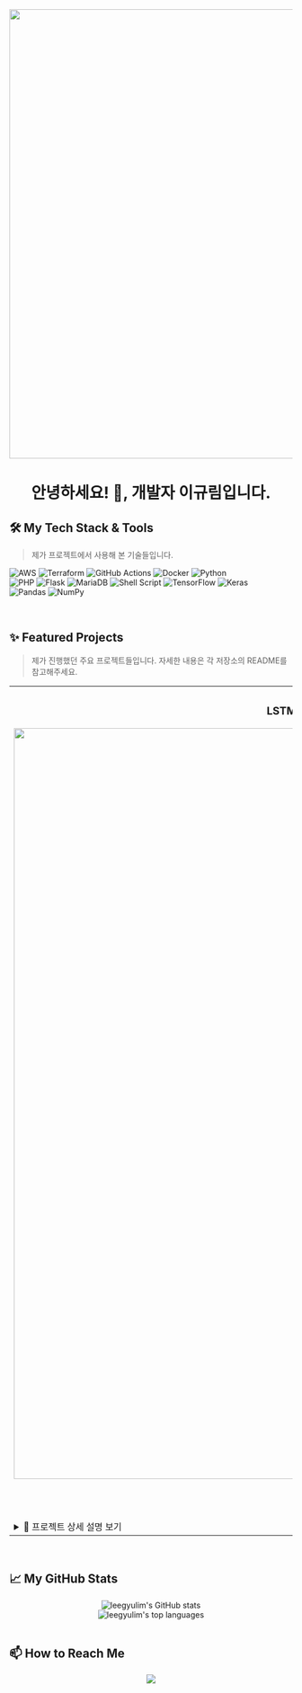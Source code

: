 <!-- 
Hi, I'm [Your Name]! 
-->

<!-- 1. HEADER -->
<div align="center">
  <img src="[![search pstatic](https://github.com/user-attachments/assets/15cfbad5-73cf-471b-b704-b1e6c65b63ab)]" width="800"/>
  <h1> 안녕하세요! 👋, 개발자 이규림입니다. </h1>
</div>

<!-- 3. SKILLS -->
## 🛠️ My Tech Stack & Tools

> 제가 프로젝트에서 사용해 본 기술들입니다.

![AWS](https://img.shields.io/badge/AWS-232F3E?style=for-the-badge&logo=amazon-aws&logoColor=white)
![Terraform](https://img.shields.io/badge/Terraform-7B42BC?style=for-the-badge&logo=terraform&logoColor=white)
![GitHub Actions](https://img.shields.io/badge/GitHub%20Actions-2088FF?style=for-the-badge&logo=github-actions&logoColor=white)
![Docker](https://img.shields.io/badge/Docker-2496ED?style=for-the-badge&logo=docker&logoColor=white)
![Python](https://img.shields.io/badge/Python-3776AB?style=for-the-badge&logo=python&logoColor=white)
<br/>
![PHP](https://img.shields.io/badge/PHP-777BB4?style=for-the-badge&logo=php&logoColor=white)
![Flask](https://img.shields.io/badge/Flask-000000?style=for-the-badge&logo=flask&logoColor=white)
![MariaDB](https://img.shields.io/badge/MariaDB-003545?style=for-the-badge&logo=mariadb&logoColor=white)
![Shell Script](https://img.shields.io/badge/Shell_Script-121011?style=for-the-badge&logo=gnu-bash&logoColor=white)
![TensorFlow](https://img.shields.io/badge/TensorFlow-FF6F00?style=for-the-badge&logo=tensorflow&logoColor=white)
![Keras](https://img.shields.io/badge/Keras-D00000?style=for-the-badge&logo=keras&logoColor=white)
<br/>
![Pandas](https://img.shields.io/badge/Pandas-150458?style=for-the-badge&logo=pandas&logoColor=white)
![NumPy](https://img.shields.io/badge/NumPy-013243?style=for-the-badge&logo=numpy&logoColor=white)

<br/>

<!-- 4. FEATURED PROJECTS -->
## ✨ Featured Projects

> 제가 진행했던 주요 프로젝트들입니다. 자세한 내용은 각 저장소의 README를 참고해주세요.

<table>
  <tr>
    <td width="50%">
      <h3 align="center">LSTM 기반 시계열 데이터를 활용한 평균 온도 예측 모델</h3>
      <div align="center">
        <a href="https://github.com/leegyulim/Temperature-Prediction-LSTM.git" target="_blank">
          <img src="[<img width="1346" height="1337" alt="php" src="https://github.com/user-attachments/assets/641bceed-ab77-434a-81b3-4ddd59230376" />]" alt="Project Banner" width="400">
        </a>
        <p>
          <a href="https://github.com/leegyulim/Temperature-Prediction-LSTM.git" target="_blank">
            <b> 🚀 GitHub Repository </b>
          </a>
        </p>
      </div>
      <details>
        <summary> 📖 프로젝트 상세 설명 보기 </summary>
        <ul>
          <li>과거 20년치 기상 데이터를 분석하여 미래의 평균 온도를 예측하는 딥러닝 모델을 개발했습니다.</li>
          <li><b>주요 구현 내용:</b></li>
          <ul>
            <li><b>데이터 전처리:</b> 20년 분량의 시계열 데이터에서 불필요한 변수를 제거하고 결측치를 처리하여 모델 학습용 데이터셋을 구축</li>
            <li><b>모델링:</b> 시간에 따른 데이터 패턴과 장기 의존성 학습에 유리한 RNN 기반의 <b>LSTM 모델</b>을 설계 및 구현</li>
            <li><b>모델 최적화:</b> <b>TensorFlow/Keras</b>를 활용하고, 활성화 함수(Hyperbolic Tangent)와 옵티마이저(Adam)를 선정하여 모델 성능 최적화</li>
            <li><b>성능 검증:</b> 구축된 모델의 예측값과 실제 온도를 비교하여 <b>평균제곱오차(MSE)</b>를 계산하고, 목표 정확도를 달성했음을 정량적으로 검증</li>
          </ul>
        </ul>
      </details>
    </td>
    <td width="50%">
      <h3 align="center">PHP/MariaDB 게시판 CI/CD 파이프라인 구축</h3>
      <div align="center">
        <a href="https://github.com/leegyulim/my-php-board-project" target="_blank">
          <img src="[<img width="1346" height="1337" alt="php" src="https://github.com/user-attachments/assets/641bceed-ab77-434a-81b3-4ddd59230376" />]" alt="Project Banner" width="400">
        </a>
        <p>
          <a href="https://github.com/leegyulim/my-php-board-project" target="_blank">
            <b> 🚀 GitHub Repository </b>
          </a>
        </p>
      </div>
      <details>
        <summary> 📖 프로젝트 상세 설명 보기 </summary>
        <ul>
          <li>PHP/MariaDB로 구성된 다중 컨테이너 웹 애플리케이션을 AWS EC2에 자동으로 배포하는 End-to-End 파이프라인을 구축했습니다.</li>
          <li><b>주요 구현 내용:</b></li>
          <ul>
            <li><b>Docker Compose:</b> Web/DB 서버 환경을 코드로 정의하고 관리</li>
            <li><b>GitHub Actions:</b> `git push` 시 자동으로 이미지를 빌드하고 EC2에 배포 (CI/CD)</li>
            <li><b>Terraform:</b> EC2, 보안 그룹 등 모든 AWS 인프라를 코드로 관리 (IaC)</li>
            <li><b>트러블슈팅:</b> 클라우드 네트워크, 권한, 경로 등 배포 과정에서 발생하는 다양한 문제를 해결</li>
          </ul>
        </ul>
      </details>
    </td>
    <td width="50%">
      <h3 align="center">단축 URL 서비스 CI/CD 파이프라인 구축</h3>
       <div align="center">
        <a href="https://github.com/leegyulim/my-short-url-app" target="_blank">
          <img src="[<img width="532" height="1036" alt="화면 캡처 2025-09-27 200438" src="https://github.com/user-attachments/assets/69319da2-7a22-4046-b635-dba44e871e00" />]" alt="Project Banner" width="400">
        </a>
        <p>
          <a href="https://github.com/leegyulim/my-short-url-app" target="_blank">
            <b> 🚀 GitHub Repository </b>
          </a>
        </p>
      </div>
      <details>
        <summary> 📖 프로젝트 상세 설명 보기 </summary>
        <ul>
          <li>Python/Flask로 개발한 간단한 웹 애플리케이션을 AWS EC2에 자동으로 배포하는 파이프라인을 구축했습니다.</li>
          <li><b>주요 구현 내용:</b></li>
          <ul>
            <li><b>Docker:</b> `Dockerfile`을 이용한 애플리케이션 컨테이너화</li>
            <li><b>GitHub Actions:</b> Docker Hub 이미지 자동 푸시 및 EC2 원격 배포</li>
            <li><b>Terraform:</b> 단일 EC2 인스턴스 및 관련 인프라 코드화</li>
          </ul>
        </ul>
      </details>
    </td>
  </tr>
</table>

<br/>

<!-- 5. GITHUB STATS -->
## 📈 My GitHub Stats

<div align="center">
  <img src="https://github-readme-stats.vercel.app/api?username=leegyulim&show_icons=true&theme=radical&rank_icon=github" alt="leegyulim's GitHub stats"/>
  <br/>
  <img src="https://github-readme-stats.vercel.app/api/top-langs/?username=leegyulim&layout=compact&theme=radical" alt="leegyulim's top languages" />
</div>

<br/>

<!-- 6. CONTACT -->
## 📫 How to Reach Me

<p align="center">
  <a href="mailto:tbehfdl1@gmail.com"><img src="https://img.shields.io/badge/Email-EA4335?style=for-the-badge&logo=gmail&logoColor=white"></a>
</p>
